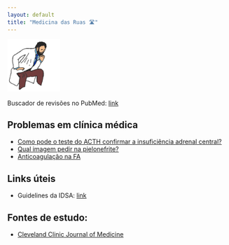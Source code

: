 ```yaml
---
layout: default
title: "Medicina das Ruas 🛣️"
---
```


![](kliniko.png)

Buscador de revisões no PubMed: [link](busca-pubmed)

## Problemas em clínica médica

- [Como pode o teste do ACTH confirmar a insuficiência adrenal central?](endocrino/ia-central-teste-acth)
- [Qual imagem pedir na pielonefrite?](infecto/imagem-pielo)
- [Anticoagulação na FA](cardio/FA)

## Links úteis

- Guidelines da IDSA: [link](https://www.idsociety.org/practice-guideline/all-practice-guidelines/)

## Fontes de estudo:

- [Cleveland Clinic Journal of Medicine](https://www.ccjm.org/content/article-type)
